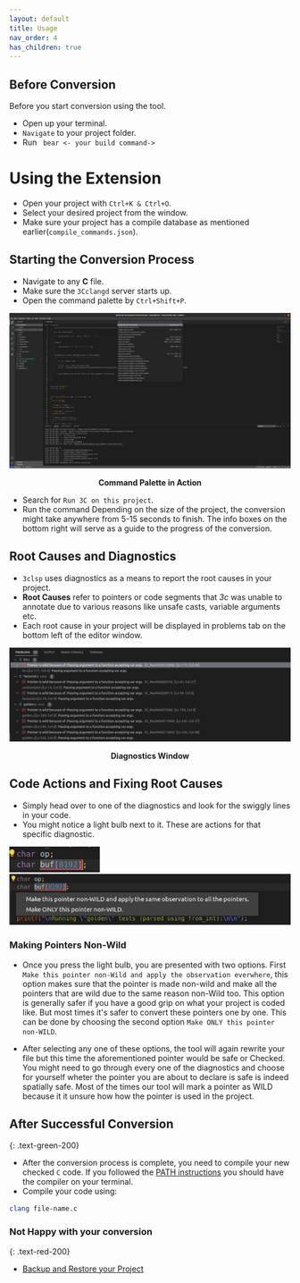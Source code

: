 ```yaml
---
layout: default
title: Usage
nav_order: 4
has_children: true
---
```


## [](#header-2) Before Conversion

Before you start conversion using the tool.
- Open up your terminal.
- ``Navigate`` to your project folder.
- Run ``` bear <- your build command->```

# [](#header-1)Using the Extension

- Open your project with `Ctrl+K & Ctrl+O`.
- Select your desired project from the window.
- Make sure your project has a compile database as mentioned earlier(`compile_commands.json`).
 

## [](#header-2) Starting the Conversion Process

- Navigate to any **C** file.
- Make sure the `3Cclangd` server starts up.
- Open the command palette by `Ctrl+Shift+P`.

![](../../assets/images/command-palette.png)

<figcaption align = "center"><b>Command Palette in Action</b></figcaption>

- Search for `Run 3C on this project`.
- Run the command
 Depending on the size of the project, the conversion might take anywhere from 5-15 seconds to finish. The info boxes on the bottom right will serve as a guide to the progress of the conversion.

## [](#header-2) Root Causes and Diagnostics

- `3clsp` uses diagnostics as a means to report the root causes in your project.
- **Root Causes** refer to pointers or code segments that *3c* was unable to annotate due to various reasons like unsafe casts, variable arguments etc. 
- Each root cause in your project will be displayed in problems tab on the bottom left of the editor window.

![](../../assets/images/diagnostics.png)
<figcaption align = "center"><b>Diagnostics Window</b></figcaption>

## [](#header-2) Code Actions and Fixing Root Causes

- Simply head over to one of the diagnostics and look for the swiggly lines in your code.
- You might notice a light bulb next to it. These are actions for that specific diagnostic.

![](../../assets/images/lightbulb.png)
![](../../assets/images/best-code-actions.png)

### [](#header-3)Making Pointers Non-Wild

- Once you press the light bulb, you are presented with two options. First `Make this pointer non-Wild and apply the observation everwhere`, this option makes sure that the pointer is made non-wild and make all the pointers that are wild due to the same reason non-Wild too. This option is generally safer if you have a good grip on what your project is coded like. But most times it's safer to convert these pointers one by one. This can be done by choosing the second option `Make ONLY this pointer non-WILD`.

- After selecting any one of these options, the tool will again rewrite your file but this time the aforementioned pointer would be safe or Checked. You might need to go through every one of the diagnostics and choose for yourself wheter the pointer you are about to declare is safe is indeed spatially safe. Most of the times our tool will mark a pointer as WILD because it it unsure how how the pointer is used in the project.

## [](#header-2) After Successful Conversion
{: .text-green-200}
- After the conversion process is complete, you need to compile your new checked `C` code. If you followed the [PATH instructions](https://purs3lab.github.io/3clsp/docs/installation/checkedC.html#path-instructions) you should have the compiler on your terminal.
- Compile your code using:
```sh
clang file-name.c
```

### [](#header-3) Not Happy with your conversion
{: .text-red-200}
- [Backup and Restore your Project](https://purs3lab.github.io/3clsp/docs/usage/backup_restore.html#-not-happy-with-your-conversion)